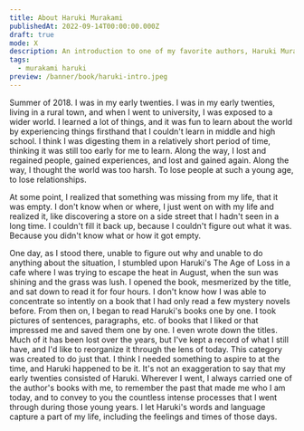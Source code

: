 ```yaml
---
title: About Haruki Murakami
publishedAt: 2022-09-14T00:00:00.000Z
draft: true
mode: X
description: An introduction to one of my favorite authors, Haruki Murakami.
tags:
  - murakami haruki
preview: /banner/book/haruki-intro.jpeg
---
```


Summer of 2018. I was in my early twenties. I was in my early twenties, living in a rural town, and when I went to university, I was exposed to a wider world. I learned a lot of things, and it was fun to learn about the world by experiencing things firsthand that I couldn't learn in middle and high school. I think I was digesting them in a relatively short period of time, thinking it was still too early for me to learn. Along the way, I lost and regained people, gained experiences, and lost and gained again. Along the way, I thought the world was too harsh. To lose people at such a young age, to lose relationships.

At some point, I realized that something was missing from my life, that it was empty. I don't know when or where, I just went on with my life and realized it, like discovering a store on a side street that I hadn't seen in a long time. I couldn't fill it back up, because I couldn't figure out what it was. Because you didn't know what or how it got empty.

One day, as I stood there, unable to figure out why and unable to do anything about the situation, I stumbled upon Haruki's The Age of Loss in a cafe where I was trying to escape the heat in August, when the sun was shining and the grass was lush. I opened the book, mesmerized by the title, and sat down to read it for four hours. I don't know how I was able to concentrate so intently on a book that I had only read a few mystery novels before. From then on, I began to read Haruki's books one by one. I took pictures of sentences, paragraphs, etc. of books that I liked or that impressed me and saved them one by one. I even wrote down the titles. Much of it has been lost over the years, but I've kept a record of what I still have, and I'd like to reorganize it through the lens of today. This category was created to do just that. I think I needed something to aspire to at the time, and Haruki happened to be it. It's not an exaggeration to say that my early twenties consisted of Haruki. Wherever I went, I always carried one of the author's books with me, to remember the past that made me who I am today, and to convey to you the countless intense processes that I went through during those young years. I let Haruki's words and language capture a part of my life, including the feelings and times of those days.
